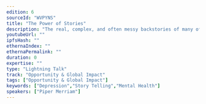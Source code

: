 ```yaml
---
edition: 6
sourceId: "WVPYNS"
title: "The Power of Stories"
description: "The real, complex, and often messy backstories of many of those that contribute to the Ethereum protocol to try and capture the nebulous art of leadership within an ecosystem without hierarchy or explicit authority."
youtubeUrl: ""
ipfsHash: ""
ethernaIndex: ""
ethernaPermalink: ""
duration: 0
expertise: ""
type: "Lightning Talk"
track: "Opportunity & Global Impact"
tags: ["Opportunity & Global Impact"]
keywords: ["Depression","Story Telling","Mental Health"]
speakers: ["Piper Merriam"]
---
```

